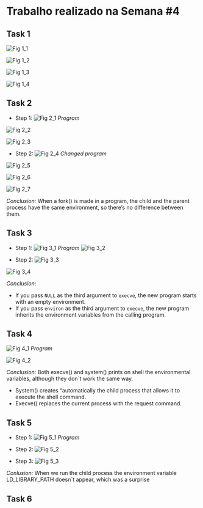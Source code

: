 # Trabalho realizado na Semana #4 

## Task 1
![Fig 1_1](./imgs/task1_1.png)

![Fig 1_2](./imgs/task1_2.png)

![Fig 1_3](./imgs/task1_3.png)

![Fig 1_4](./imgs/task1_4.png)

## Task 2
- Step 1:
![Fig 2_1](./imgs/task2_1.png)
_Program_

![Fig 2_2](./imgs/task2_2.png)

![Fig 2_3](./imgs/task2_3.png)

- Step 2:
![Fig 2_4](./imgs/task2_4.png)
_Changed program_

![Fig 2_5](./imgs/task2_5.png)

![Fig 2_6](./imgs/task2_6.png)

![Fig 2_7](./imgs/task2_7.png)

_Conclusion:_ When a fork() is made in a program, the child and the parent process have the same environment, so there’s no difference between them.

## Task 3
- Step 1:
![Fig 3_1](./imgs/task3_1.png)
_Program_
![Fig 3_2](./imgs/task3_2.png)

- Step 2:
![Fig 3_3](./imgs/task3_3.png)

![Fig 3_4](./imgs/task3_4.png)

_Conclusion:_  
* If you pass `NULL` as the third argument to `execve`, the new program starts with an empty environment. 
* If you pass `environ` as the third argument to `execve`, the new program inherits the environment variables from the calling program.


## Task 4
![Fig 4_1](./imgs/task4_1.png)
_Program_

![Fig 4_2](./imgs/task4_2.png)

_Conclusion:_ Both execve() and system() prints on shell the environmental variables, although they don´t work the same way.
* System() creates “automatically the child process that allows it to execute the shell command.
* Execve() replaces the current process with the request command.



## Task 5
- Step 1:
![Fig 5_1](./imgs/task5_1.png)
_Program_

- Step 2:
![Fig 5_2](./imgs/task5_2.png)

- Step 3:
![Fig 5_3](./imgs/task5_3.png)

_Conlusion:_ When we run the child process the environment variable LD_LIBRARY_PATH doesn´t appear, which was a surprise


## Task 6

